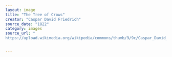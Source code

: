 ```yaml
---
layout: image
title: "The Tree of Crows"
creator: "Caspar David Friedrich"
source_date: "1822"
category: images
source_url: "
https://upload.wikimedia.org/wikipedia/commons/thumb/9/9c/Caspar_David_Friedrich_The_Tree_of_Crows.jpg/1280px-Caspar_David_Friedrich_The_Tree_of_Crows.jpg"


---
```

